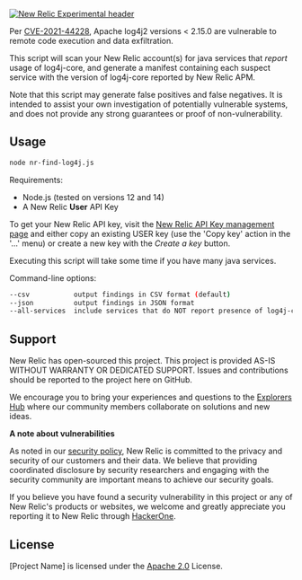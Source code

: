 [![New Relic Experimental header](https://github.com/newrelic/opensource-website/raw/master/src/images/categories/Experimental.png)](https://opensource.newrelic.com/oss-category/#new-relic-experimental)

Per [CVE-2021-44228](https://nvd.nist.gov/vuln/detail/CVE-2021-44228), Apache log4j2 versions < 2.15.0 are vulnerable to remote code execution and data exfiltration.

This script will scan your New Relic account(s) for java services that *report* usage of log4j-core, and generate a manifest containing each suspect service with the version of log4j-core reported by New Relic APM.

Note that this script may generate false positives and false negatives. It is intended to assist your own investigation of potentially vulnerable systems, and does not provide any strong guarantees or proof of non-vulnerability.

## Usage

```sh
node nr-find-log4j.js
```

Requirements:

* Node.js (tested on versions 12 and 14)
* A New Relic **User** API Key

To get your New Relic API key, visit the
[New Relic API Key management page](https://one.newrelic.com/launcher/api-keys-ui.launcher) 
and either copy an existing USER key (use the 'Copy key' action in the '...' menu)
or create a new key with the *Create a key* button.

Executing this script will take some time if you have many java services.

Command-line options:

```sh
--csv           output findings in CSV format (default)
--json          output findings in JSON format
--all-services  include services that do NOT report presence of log4j-core
```

## Support

New Relic has open-sourced this project. This project is provided AS-IS WITHOUT WARRANTY OR DEDICATED SUPPORT. Issues and contributions should be reported to the project here on GitHub.

We encourage you to bring your experiences and questions to the [Explorers Hub](https://discuss.newrelic.com) where our community members collaborate on solutions and new ideas.

**A note about vulnerabilities**

As noted in our [security policy](../../security/policy), New Relic is committed to the privacy and security of our customers and their data. We believe that providing coordinated disclosure by security researchers and engaging with the security community are important means to achieve our security goals.

If you believe you have found a security vulnerability in this project or any of New Relic's products or websites, we welcome and greatly appreciate you reporting it to New Relic through [HackerOne](https://hackerone.com/newrelic).

## License

[Project Name] is licensed under the [Apache 2.0](http://apache.org/licenses/LICENSE-2.0.txt) License.
